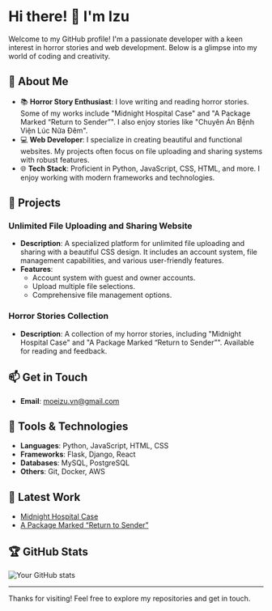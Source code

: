 # Hi there! 👋 I'm Izu

Welcome to my GitHub profile! I'm a passionate developer with a keen interest in horror stories and web development. Below is a glimpse into my world of coding and creativity.

## 🚀 About Me

- 📚 **Horror Story Enthusiast**: I love writing and reading horror stories. Some of my works include "Midnight Hospital Case" and "A Package Marked “Return to Sender”". I also enjoy stories like "Chuyên Án Bệnh Viện Lúc Nữa Đêm".
- 💻 **Web Developer**: I specialize in creating beautiful and functional websites. My projects often focus on file uploading and sharing systems with robust features.
- 🌐 **Tech Stack**: Proficient in Python, JavaScript, CSS, HTML, and more. I enjoy working with modern frameworks and technologies.

## 🌟 Projects

### Unlimited File Uploading and Sharing Website
- **Description**: A specialized platform for unlimited file uploading and sharing with a beautiful CSS design. It includes an account system, file management capabilities, and various user-friendly features.
- **Features**:
  - Account system with guest and owner accounts.
  - Upload multiple file selections.
  - Comprehensive file management options.

### Horror Stories Collection
- **Description**: A collection of my horror stories, including "Midnight Hospital Case" and "A Package Marked “Return to Sender”". Available for reading and feedback.

## 📫 Get in Touch

- **Email**: [moeizu.vn@gmail.com](mailto:moeizu.vn@gmail.com)

## 🔧 Tools & Technologies

- **Languages**: Python, JavaScript, HTML, CSS
- **Frameworks**: Flask, Django, React
- **Databases**: MySQL, PostgreSQL
- **Others**: Git, Docker, AWS

## 📝 Latest Work

- [Midnight Hospital Case](https://youtu.be/LQn1DCyh6OY)
- [A Package Marked “Return to Sender”](https://youtu.be/dMv8qTQ1YLU)

## 🏆 GitHub Stats

![Your GitHub stats](https://github-readme-stats.vercel.app/api?username=moeizuvn&show_icons=true&theme=radical)

---

Thanks for visiting! Feel free to explore my repositories and get in touch.
